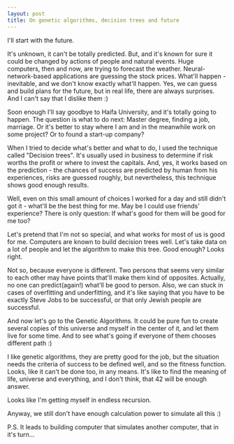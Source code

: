 ```yaml
---
layout: post
title: On genetic algorithms, decision trees and future
---
```


I'll start with the future. 

It's unknown, it can't be totally predicted. But, and it's known for sure it could be changed by actions of people and natural events. Huge computers, then and now, are trying to forecast the weather. Neural-network-based applications are guessing the stock prices. What'll happen - inevitable, and we don't know exactly what'll happen. Yes, we can guess and build plans for the future, but in real life, there are always surprises. And I can't say that I dislike them :)

Soon enough I'll say goodbye to Haifa University, and it's totally going to happen. The question is what to do next: Master degree, finding a job, marriage. Or it's better to stay where I am and in the meanwhile work on some project? Or to found a start-up company? 

When I tried to decide what's better and what to do, I used the technique called "Decision trees". It's usually used in business to determine if risk worths the profit or where to invest the capitals. And, yes, it works based on the prediction - the chances of success are predicted by human from his experiences, risks are guessed roughly, but nevertheless, this technique shows good enough results.

Well, even on this small amount of choices I worked for a day and still didn't got it - what'll be the best thing for me. May be I could use friends' experience? There is only question: If what's good for them will be good for me too?

Let's pretend that I'm not so special, and what works for most of us is good for me. Computers are known to build decision trees well. Let's take data on a lot of people and let the algorithm to make this tree. Good enough? Looks right.

Not so, because everyone is different. Two persons that seems very similar to each other may have points that'll make them kind of opposites. Actually, no one can predict(again!) what'll be good to person. Also, we can stuck in cases of overfitting and underfitting, and it's like saying that you have to be exactly Steve Jobs to be successful, or that only Jewish people are successful. 

And now let's go to the Genetic Algorithms. It could be pure fun to create several copies of this universe and myself in the center of it, and let them live for some time. And to see what's going if everyone of them chooses different path :)

I like genetic algorithms, they are pretty good for the job, but the situation needs the criteria of success to be defined well, and so the fitness function. Looks, like it can't be done too, in any means. It's like to find the meaning of life, universe and everything, and I don't think, that 42 will be enough answer.

Looks like I'm getting myself in endless recursion.

Anyway, we still don't have enough calculation power to simulate all this :)

P.S. It leads to building computer that simulates another computer, that in it's turn...
